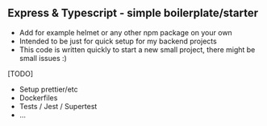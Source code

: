 ## Express & Typescript - simple boilerplate/starter

- Add for example helmet or any other npm package on your own
- Intended to be just for quick setup for my backend projects
- This code is written quickly to start a new small project, there might be small issues :)

[TODO]

- Setup prettier/etc
- Dockerfiles
- Tests / Jest / Supertest
- ...
